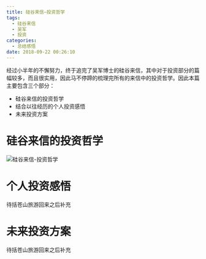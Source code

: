 ```yaml
---
title: 硅谷来信—投资哲学
tags:
  - 硅谷来信
  - 吴军
  - 投资
categories:
  - 总结感悟
date: 2018-09-22 00:26:10
---
```



经过小半年的不懈努力，终于追完了吴军博士的硅谷来信，其中对于投资部分的篇幅较多，而且很实用，因此马不停蹄的梳理完所有的来信中的投资哲学。因此本篇主要包含三个部分：

- 硅谷来信的投资哲学
- 结合以往经历的个人投资感悟
- 未来投资方案

# 硅谷来信的投资哲学

![硅谷来信-投资哲学](https://flowsnow.oss-cn-shanghai.aliyuncs.com/history/image/investment/Investment-philosophy.png)

<!--more-->

# 个人投资感悟

待括苍山旅游回来之后补充

# 未来投资方案

待括苍山旅游回来之后补充
